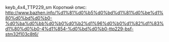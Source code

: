 keyb_4x4_TTP229_sm
Короткий опис:
http://www.bazhen.info/%d1%81%d0%b5%d0%bd%d1%81%d0%be%d1%80%d0%bd%d0%b0-%d0%ba%d0%bb%d0%b0%d0%b2%d1%96%d0%b0%d1%82%d1%83%d1%80%d0%b0-4%d1%854-%d0%bd%d0%b0-ttp229-bsf-stm32f103c8t6/

